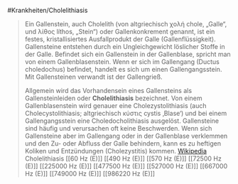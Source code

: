 #Krankheiten/Cholelithiasis
> Ein Gallenstein, auch Cholelith (von altgriechisch χολή chole, „Galle“, und λίθος líthos, „Stein“) oder Gallenkonkrement genannt, ist ein festes, kristallisiertes Ausfallprodukt der Galle (Gallenflüssigkeit). Gallensteine entstehen durch ein Ungleichgewicht löslicher Stoffe in der Galle. Befindet sich ein Gallenstein in der Gallenblase, spricht man von einem Gallenblasenstein. Wenn er sich im Gallengang (Ductus choledochus) befindet, handelt es sich um einen Gallengangsstein. Mit Gallensteinen verwandt ist der Gallengrieß.
>
> Allgemein wird das Vorhandensein eines Gallensteins als Gallensteinleiden oder **Cholelithiasis** bezeichnet. Von einem Gallenblasenstein wird genauer eine Cholezystolithiasis (auch Cholecystolithiasis; altgriechisch κύστις cystis ‚Blase‘) und bei einem Gallengangsstein eine Choledocholithiasis ausgelöst.
> Gallensteine sind häufig und verursachen oft keine Beschwerden. Wenn sich Gallensteine aber im Gallengang oder in der Gallenblase verklemmen und den Zu- oder Abfluss der Galle behindern, kann es zu heftigen Koliken und Entzündungen (Cholezystitis) kommen.
> [Wikipedia](https://de.wikipedia.org/wiki/Gallenstein)
Cholelithiasis
[[60 Hz (E)]]
[[490 Hz (E)]]
[[570 Hz (E)]]
[[72500 Hz (E)]]
[[225000 Hz (E)]]
[[477500 Hz (E)]]
[[527000 Hz (E)]]
[[667000 Hz (E)]]
[[749000 Hz (E)]]
[[986220 Hz (E)]]